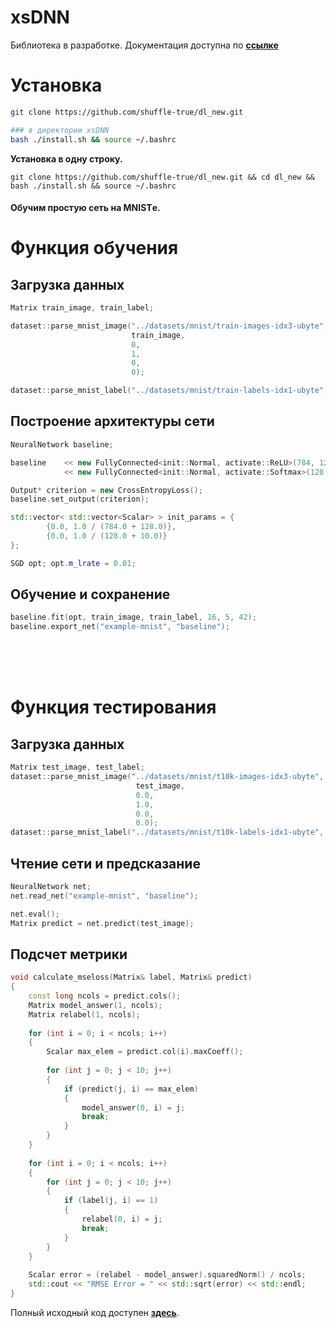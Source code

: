 # xsDNN

Библиотека в разработке. Документация доступна по __[ссылке](https://shuffle-true.github.io/xsDNN-page/)__

# Установка

```bash
git clone https://github.com/shuffle-true/dl_new.git

### в директории xsDNN
bash ./install.sh && source ~/.bashrc
```

__Установка в одну строку.__

`git clone https://github.com/shuffle-true/dl_new.git && cd dl_new && bash ./install.sh && source ~/.bashrc`

#### Обучим простую сеть на MNISTе.


# Функция обучения

## Загрузка данных

```cpp
Matrix train_image, train_label;

dataset::parse_mnist_image("../datasets/mnist/train-images-idx3-ubyte",
                           train_image,
                           0,
                           1,
                           0,
                           0);

dataset::parse_mnist_label("../datasets/mnist/train-labels-idx1-ubyte", train_label);
```

## Построение архитектуры сети

```cpp
NeuralNetwork baseline;

baseline    << new FullyConnected<init::Normal, activate::ReLU>(784, 128)
            << new FullyConnected<init::Normal, activate::Softmax>(128, 10);

Output* criterion = new CrossEntropyLoss();
baseline.set_output(criterion);

std::vector< std::vector<Scalar> > init_params = {
        {0.0, 1.0 / (784.0 + 128.0)},
        {0.0, 1.0 / (128.0 + 10.0)}
};

SGD opt; opt.m_lrate = 0.01;
```

## Обучение и сохранение

```cpp
baseline.fit(opt, train_image, train_label, 16, 5, 42);
baseline.export_net("example-mnist", "baseline");
```

 <br>
 <br>
 <br>

# Функция тестирования

## Загрузка данных

```cpp
Matrix test_image, test_label;
dataset::parse_mnist_image("../datasets/mnist/t10k-images-idx3-ubyte",
                            test_image,
                            0.0,
                            1.0,
                            0.0,
                            0.0);
dataset::parse_mnist_label("../datasets/mnist/t10k-labels-idx1-ubyte", test_label);
```

## Чтение сети и предсказание


```cpp
NeuralNetwork net;
net.read_net("example-mnist", "baseline");

net.eval();
Matrix predict = net.predict(test_image);
```


## Подсчет метрики

```cpp
void calculate_mseloss(Matrix& label, Matrix& predict)
{
    const long ncols = predict.cols();
    Matrix model_answer(1, ncols);
    Matrix relabel(1, ncols);
    
    for (int i = 0; i < ncols; i++)
    {
        Scalar max_elem = predict.col(i).maxCoeff();
    
        for (int j = 0; j < 10; j++)
        {
            if (predict(j, i) == max_elem)
            {
                model_answer(0, i) = j;
                break;
            }
        }
    }
    
    for (int i = 0; i < ncols; i++)
    {
        for (int j = 0; j < 10; j++)
        {
            if (label(j, i) == 1)
            {
                relabel(0, i) = j;
                break;
            }
        }
    }
    
    Scalar error = (relabel - model_answer).squaredNorm() / ncols;
    std::cout << "RMSE Error = " << std::sqrt(error) << std::endl;
}
```

Полный исходный код доступен __[здесь](https://github.com/shuffle-true/dl_new/tree/main/example/mnist)__.
